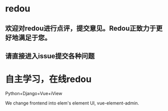 # redou
## 欢迎对redou进行点评，提交意见。Redou正致力于更好地满足于您。

## 请直接进入issue提交各种问题

# 自主学习，在线redou

Python+Django+Vue+iView

We change frontend into elem's element UI, vue-element-admin.
